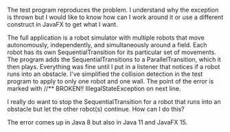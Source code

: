 The test program reproduces the problem. I understand why the exception is thrown but I would like to know how can I work around it or use a different construct in JavaFX to get what I want.

The full application is a robot simulator with multiple robots that move autonomously, independently, and simultaneously around a field. Each robot has its own SequentialTransition for its particular set of movements. The program adds the SequentialTransitions to a ParallelTransition, which it then plays. Everything was fine until I put in a listener that notices if a robot runs into an obstacle. I've simplified the collision detection in the test program to apply to only one robot and one wall. The point of the error is marked with //** BROKEN!! IllegalStateException on next line.

I really do want to stop the SequentialTransition for a robot that runs into an obstacle but let the other robot(s) continue. How can I do this?

The error comes up in Java 8 but also in Java 11 and JavaFX 15.
